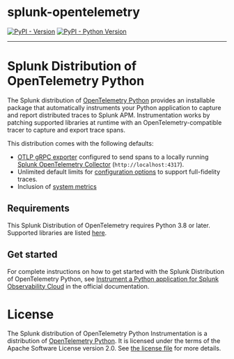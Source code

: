 # splunk-opentelemetry

[![PyPI - Version](https://img.shields.io/pypi/v/splunk-opentelemetry.svg)](https://pypi.org/project/splunk-opentelemetry)
[![PyPI - Python Version](https://img.shields.io/pypi/pyversions/splunk-opentelemetry.svg)](https://pypi.org/project/splunk-opentelemetry)

-----

# Splunk Distribution of OpenTelemetry Python

The Splunk distribution of [OpenTelemetry Python](https://github.com/open-telemetry/opentelemetry-python) provides
an installable package that automatically instruments your Python application to capture and report distributed
traces to Splunk APM. Instrumentation works by patching supported libraries at runtime with an OpenTelemetry-compatible
tracer to capture and export trace spans.

This distribution comes with the following defaults:

- [OTLP gRPC exporter](https://opentelemetry-python.readthedocs.io/en/latest/exporter/otlp/otlp.html)
  configured to send spans to a locally running
  [Splunk OpenTelemetry Collector](https://github.com/signalfx/splunk-otel-collector)
  (`http://localhost:4317`).
- Unlimited default limits for 
  [configuration options](https://docs.splunk.com/Observability/gdi/get-data-in/application/python/configuration/advanced-python-otel-configuration.html)
  to support full-fidelity traces.
- Inclusion of [system metrics](https://github.com/open-telemetry/opentelemetry-python-contrib/tree/main/instrumentation/opentelemetry-instrumentation-system-metrics)

## Requirements

This Splunk Distribution of OpenTelemetry requires Python 3.8 or later. Supported
libraries are listed
[here](https://github.com/open-telemetry/opentelemetry-python-contrib/tree/main/instrumentation).

## Get started

For complete instructions on how to get started with the Splunk Distribution of OpenTelemetry Python, see
[Instrument a Python application for Splunk Observability Cloud](https://quickdraw.splunk.com/redirect/?product=Observability&version=current&location=python.application) in the official documentation.


# License

The Splunk distribution of OpenTelemetry Python Instrumentation is a
distribution of [OpenTelemetry Python](https://github.com/open-telemetry/opentelemetry-python).
It is licensed under the terms of the Apache Software License version 2.0.
See [the license file](./LICENSE.txt) for more details.
